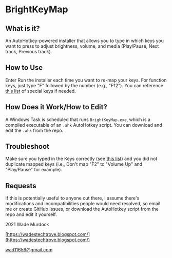# BrightKeyMap

## What is it? ##

An AutoHotkey-powered installer that allows you to type in which keys you want to press to adjust brightness, volume, and media (Play/Pause, Next track, Previous track).

## How to Use ##

Enter Run the installer each time you want to re-map your keys. For function keys, just type "F" followed by the number (e.g., "F12"). You can reference [this list](https://gist.github.com/csharpforevermore/11348986) of special keys if needed.

## How Does it Work/How to Edit? ##

A Windows Task is scheduled that runs `BrightKeyMap.exe`, which is a compiled executable of an `.ahk` AutoHotkey script. You can download and edit the `.ahk` from the repo.

## Troubleshoot ##

Make sure you typed in the Keys correctly (see [this list](https://gist.github.com/csharpforevermore/11348986)) and you did not duplicate mapped keys (i.e., Don't map "F2" to "Volume Up" and "Play/Pause" for example).

## Requests ##

If this is potentially useful to anyone out there, I assume there&#39;s modifications and incompatibilities people would need resolved, so email me or create GitHub Issues, or download the AutoHotkey script from the repo and edit it yourself.


2021 Wade Murdock

[https://wadestechtrove.blogspot.com/](https://wadestechtrove.blogspot.com/)

wad11656@gmail.com
